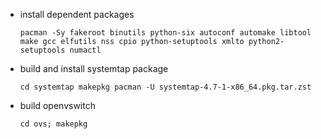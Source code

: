 - install dependent packages

  `pacman -Sy fakeroot binutils python-six autoconf automake libtool make gcc elfutils nss cpio python-setuptools xmlto python2-setuptools numactl`
- build and install systemtap package

  `cd systemtap
   makepkg
   pacman -U systemtap-4.7-1-x86_64.pkg.tar.zst 
  `
- build openvswitch

  `cd ovs; makepkg`
